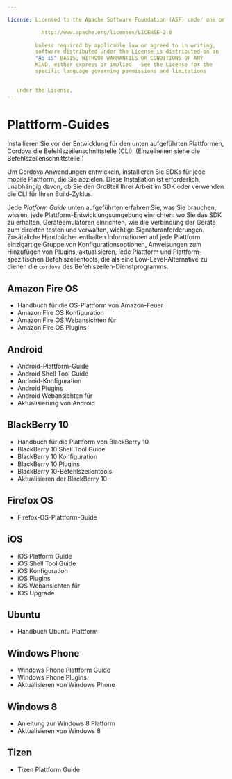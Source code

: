 ```yaml
---

license: Licensed to the Apache Software Foundation (ASF) under one or more contributor license agreements. See the NOTICE file distributed with this work for additional information regarding copyright ownership. The ASF licenses this file to you under the Apache License, Version 2.0 (the "License"); you may not use this file except in compliance with the License. You may obtain a copy of the License at

           http://www.apache.org/licenses/LICENSE-2.0
    
         Unless required by applicable law or agreed to in writing,
         software distributed under the License is distributed on an
         "AS IS" BASIS, WITHOUT WARRANTIES OR CONDITIONS OF ANY
         KIND, either express or implied.  See the License for the
         specific language governing permissions and limitations
    

   under the License.
---
```


# Plattform-Guides

Installieren Sie vor der Entwicklung für den unten aufgeführten Plattformen, Cordova die Befehlszeilenschnittstelle (CLI). (Einzelheiten siehe die Befehlszeilenschnittstelle.)

Um Cordova Anwendungen entwickeln, installieren Sie SDKs für jede mobile Plattform, die Sie abzielen. Diese Installation ist erforderlich, unabhängig davon, ob Sie den Großteil Ihrer Arbeit im SDK oder verwenden die CLI für Ihren Build-Zyklus.

Jede *Platform Guide* unten aufgeführten erfahren Sie, was Sie brauchen, wissen, jede Plattform-Entwicklungsumgebung einrichten: wo Sie das SDK zu erhalten, Geräteemulatoren einrichten, wie die Verbindung der Geräte zum direkten testen und verwalten, wichtige Signaturanforderungen. Zusätzliche Handbücher enthalten Informationen auf jede Plattform einzigartige Gruppe von Konfigurationsoptionen, Anweisungen zum Hinzufügen von Plugins, aktualisieren, jede Plattform und Plattform-spezifischen Befehlszeilentools, die als eine Low-Level-Alternative zu dienen die `cordova` des Befehlszeilen-Dienstprogramms.

## Amazon Fire OS

*   Handbuch für die OS-Plattform von Amazon-Feuer
*   Amazon Fire OS Konfiguration
*   Amazon Fire OS Webansichten für
*   Amazon Fire OS Plugins

## Android

*   Android-Plattform-Guide
*   Android Shell Tool Guide
*   Android-Konfiguration
*   Android Plugins
*   Android Webansichten für
*   Aktualisierung von Android

## BlackBerry 10

*   Handbuch für die Plattform von BlackBerry 10
*   BlackBerry 10 Shell Tool Guide
*   BlackBerry 10 Konfiguration
*   BlackBerry 10 Plugins
*   BlackBerry 10-Befehlszeilentools
*   Aktualisieren der BlackBerry 10

## Firefox OS

*   Firefox-OS-Plattform-Guide

## iOS

*   iOS Platform Guide
*   iOS Shell Tool Guide
*   iOS Konfiguration
*   iOS Plugins
*   iOS Webansichten für
*   IOS Upgrade

## Ubuntu

*   Handbuch Ubuntu Plattform

## Windows Phone

*   Windows Phone Plattform Guide
*   Windows Phone Plugins
*   Aktualisieren von Windows Phone

## Windows 8

*   Anleitung zur Windows 8 Platform
*   Aktualisieren von Windows 8

## Tizen

*   Tizen Plattform Guide